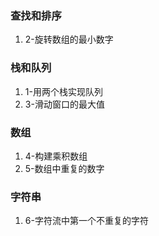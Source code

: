 ### 查找和排序
1. 2-旋转数组的最小数字


### 栈和队列
1. 1-用两个栈实现队列
2. 3-滑动窗口的最大值


### 数组
1. 4-构建乘积数组
2. 5-数组中重复的数字

### 字符串
1. 6-字符流中第一个不重复的字符
